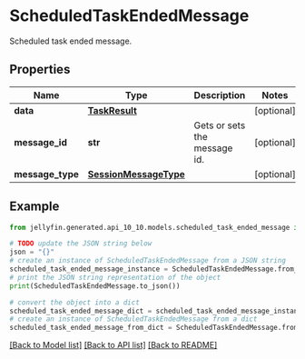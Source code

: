 # ScheduledTaskEndedMessage

Scheduled task ended message.

## Properties

Name | Type | Description | Notes
------------ | ------------- | ------------- | -------------
**data** | [**TaskResult**](TaskResult.md) |  | [optional] 
**message_id** | **str** | Gets or sets the message id. | [optional] 
**message_type** | [**SessionMessageType**](SessionMessageType.md) |  | [optional] 

## Example

```python
from jellyfin.generated.api_10_10.models.scheduled_task_ended_message import ScheduledTaskEndedMessage

# TODO update the JSON string below
json = "{}"
# create an instance of ScheduledTaskEndedMessage from a JSON string
scheduled_task_ended_message_instance = ScheduledTaskEndedMessage.from_json(json)
# print the JSON string representation of the object
print(ScheduledTaskEndedMessage.to_json())

# convert the object into a dict
scheduled_task_ended_message_dict = scheduled_task_ended_message_instance.to_dict()
# create an instance of ScheduledTaskEndedMessage from a dict
scheduled_task_ended_message_from_dict = ScheduledTaskEndedMessage.from_dict(scheduled_task_ended_message_dict)
```
[[Back to Model list]](README.md#documentation-for-models) [[Back to API list]](README.md#documentation-for-api-endpoints) [[Back to README]](README.md)


